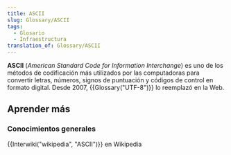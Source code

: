 ```yaml
---
title: ASCII
slug: Glossary/ASCII
tags:
  - Glosario
  - Infraestructura
translation_of: Glossary/ASCII
---
```


**ASCII** (_American Standard Code for Information Interchange_) es uno de los métodos de codificación más utilizados por las computadoras para convertir letras, números, signos de puntuación y códigos de control en formato digital. Desde 2007, {{Glossary("UTF-8")}} lo reemplazó en la Web.

## Aprender más

### Conocimientos generales

{{Interwiki("wikipedia", "ASCII")}} en Wikipedia
